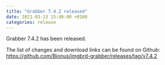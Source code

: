 ```yaml
---
title: "Grabber 7.4.2 released"
date: 2021-03-13 15:40:00 +0100
categories: release
---
```



Grabber 7.4.2 has been released.

The list of changes and download links can be found on Github:  
<https://github.com/Bionus/imgbrd-grabber/releases/tag/v7.4.2>
